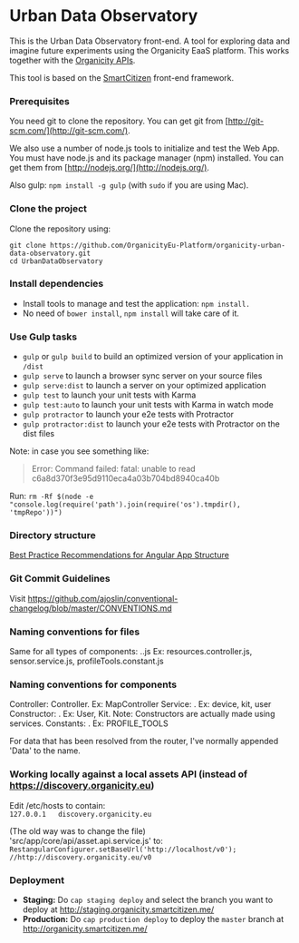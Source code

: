 # Urban Data Observatory

This is the Urban Data Observatory front-end. A tool for exploring data and imagine future experiments using the Organicity EaaS platform. This works together with the [Organicity APIs](http://organicityeu.github.io/api/).

This tool is based on the [SmartCitizen](http://smartcitizen.me) front-end framework.


### Prerequisites

You need git to clone the repository. You can get git from
[http://git-scm.com/](http://git-scm.com/).

We also use a number of node.js tools to initialize and test the Web App. You must have node.js and
its package manager (npm) installed. You can get them from [http://nodejs.org/](http://nodejs.org/).

Also gulp: `npm install -g gulp` (with `sudo` if you are using Mac).

### Clone the project

Clone the repository using:

```
git clone https://github.com/OrganicityEu-Platform/organicity-urban-data-observatory.git
cd UrbanDataObservatory
```

### Install dependencies
* Install tools to manage and test the application: `npm install.`
* No need of `bower install`, `npm install` will take care of it.

### Use Gulp tasks

* `gulp` or `gulp build` to build an optimized version of your application in `/dist`
* `gulp serve` to launch a browser sync server on your source files
* `gulp serve:dist` to launch a server on your optimized application
* `gulp test` to launch your unit tests with Karma
* `gulp test:auto` to launch your unit tests with Karma in watch mode
* `gulp protractor` to launch your e2e tests with Protractor
* `gulp protractor:dist` to launch your e2e tests with Protractor on the dist files

Note: in case you see something like:
> Error: Command failed: fatal: unable to read c6a8d370f3e95d9110eca4a03b704bd8940ca40b

Run:
`rm -Rf $(node -e "console.log(require('path').join(require('os').tmpdir(), 'tmpRepo'))")`

### Directory structure

[Best Practice Recommendations for Angular App Structure](https://docs.google.com/document/d/1XXMvReO8-Awi1EZXAXS4PzDzdNvV6pGcuaF4Q9821Es/pub)

### Git Commit Guidelines
Visit https://github.com/ajoslin/conventional-changelog/blob/master/CONVENTIONS.md


### Naming conventions for files
Same for all types of components:
<Name of component camelcased>.<Type of module>.js
Ex: resources.controller.js, sensor.service.js, profileTools.constant.js


### Naming conventions for components
Controller: <Name of controller capitalized>Controller. Ex: MapController
Service: <Name of service camelcased>. Ex: device, kit, user 
Constructor: <Name of constructor capitalized>. Ex: User, Kit. Note: Constructors are actually made using services.
Constants: <Name of constant uppercase joined by an underscore>. Ex: PROFILE_TOOLS

For data that has been resolved from the router, I've normally appended 'Data' to the name.

### Working locally against a local assets API (instead of https://discovery.organicity.eu)

Edit /etc/hosts to contain:  
```127.0.0.1   discovery.organicity.eu```

(The old way was to change the file)  
'src/app/core/api/asset.api.service.js' to:  
`RestangularConfigurer.setBaseUrl('http://localhost/v0'); //http://discovery.organicity.eu/v0`

### Deployment

* **Staging:**  Do `cap staging deploy` and select the branch you want to deploy at http://staging.organicity.smartcitizen.me/
* **Production:** Do `cap production deploy` to deploy the `master` branch at http://organicity.smartcitizen.me/

